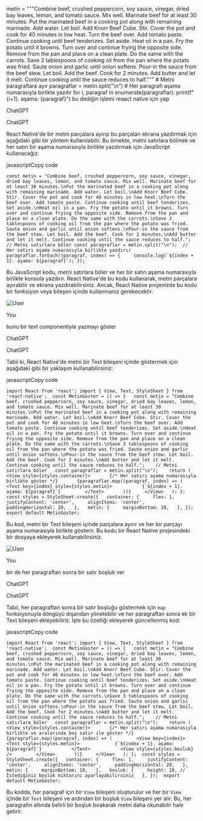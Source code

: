 metin = """Combine beef, crushed peppercorn, soy sauce, vinegar, dried bay leaves, lemon, and tomato sauce. Mix well. Marinate beef for at least 30 minutes. Put the marinated beef in a cooking pot along with remaining marinade. Add water. Let boil. Add Knorr Beef Cube. Stir. Cover the pot and cook for 40 minutes in low heat. Turn the beef over. Add tomato paste. Continue cooking until beef tenderizes. Set aside. Heat oil in a pan. Fry the potato until it browns. Turn over and continue frying the opposite side. Remove from the pan and place on a clean plate. Do the same with the carrots. Save 3 tablespoons of cooking oil from the pan where the potato was fried. Saute onion and garlic until onion softens. Pour-in the sauce from the beef stew. Let boil. Add the beef. Cook for 2 minutes. Add butter and let it melt. Continue cooking until the sauce reduces to half.""" # Metni paragraflara ayır paragraflar = metin.split("\n") # Her paragrafı aşama numarasıyla birlikte yazdır for i, paragraf in enumerate(paragraflar): print(f"{i+1}. aşama: {paragraf}") bu dediğin işlemi reaact native için yap

ChatGPT

ChatGPT

React Native'de bir metni parçalara ayırıp bu parçaları ekrana yazdırmak için aşağıdaki gibi bir yöntem kullanılabilir. Bu örnekte, metni satırlara bölmek ve her satırı bir aşama numarasıyla birlikte yazdırmak için JavaScript kullanacağız:

javascriptCopy code

``const metin = "Combine beef, crushed peppercorn, soy sauce, vinegar, dried bay leaves, lemon, and tomato sauce. Mix well. Marinate beef for at least 30 minutes.\nPut the marinated beef in a cooking pot along with remaining marinade. Add water. Let boil.\nAdd Knorr Beef Cube. Stir. Cover the pot and cook for 40 minutes in low heat.\nTurn the beef over. Add tomato paste. Continue cooking until beef tenderizes. Set aside.\nHeat oil in a pan. Fry the potato until it browns. Turn over and continue frying the opposite side. Remove from the pan and place on a clean plate. Do the same with the carrots.\nSave 3 tablespoons of cooking oil from the pan where the potato was fried. Saute onion and garlic until onion softens.\nPour-in the sauce from the beef stew. Let boil. Add the beef. Cook for 2 minutes.\nAdd butter and let it melt. Continue cooking until the sauce reduces to half.";  // Metni satırlara böler const paragraflar = metin.split("\n");  // Her satırı aşama numarasıyla birlikte yazdırır paragraflar.forEach((paragraf, index) => {     console.log(`${index + 1}. aşama: ${paragraf}`); });``

Bu JavaScript kodu, metni satırlara böler ve her bir satırı aşama numarasıyla birlikte konsola yazdırır. React Native'de bu kodu kullanarak, metni parçalara ayırabilir ve ekrana yazdırabilirsiniz. Ancak, React Native projenizde bu kodu bir fonksiyon veya bileşen içinde kullanmanız gerekecektir.

![User](https://lh3.googleusercontent.com/a/ALm5wu29MwhHPJXEUTbnJ21383skwp4-01dl2wANAXMr=s96-c)

You

bunu bir text componentiyle yazmayı göster

ChatGPT

ChatGPT

Tabii ki, React Native'de metni bir Text bileşeni içinde göstermek için aşağıdaki gibi bir yaklaşım kullanabilirsiniz:

javascriptCopy code

``import React from 'react'; import { View, Text, StyleSheet } from 'react-native';  const MetinGoster = () => {   const metin = "Combine beef, crushed peppercorn, soy sauce, vinegar, dried bay leaves, lemon, and tomato sauce. Mix well. Marinate beef for at least 30 minutes.\nPut the marinated beef in a cooking pot along with remaining marinade. Add water. Let boil.\nAdd Knorr Beef Cube. Stir. Cover the pot and cook for 40 minutes in low heat.\nTurn the beef over. Add tomato paste. Continue cooking until beef tenderizes. Set aside.\nHeat oil in a pan. Fry the potato until it browns. Turn over and continue frying the opposite side. Remove from the pan and place on a clean plate. Do the same with the carrots.\nSave 3 tablespoons of cooking oil from the pan where the potato was fried. Saute onion and garlic until onion softens.\nPour-in the sauce from the beef stew. Let boil. Add the beef. Cook for 2 minutes.\nAdd butter and let it melt. Continue cooking until the sauce reduces to half.";    // Metni satırlara böler   const paragraflar = metin.split("\n");    return (     <View style={styles.container}>       {/* Her satırı aşama numarasıyla birlikte göster */}       {paragraflar.map((paragraf, index) => (         <Text key={index} style={styles.metin}>           {`${index + 1}. aşama: ${paragraf}`}         </Text>       ))}     </View>   ); };  const styles = StyleSheet.create({   container: {     flex: 1,     justifyContent: 'center',     alignItems: 'center',     paddingHorizontal: 20,   },   metin: {     marginBottom: 10,   }, });  export default MetinGoster;``

Bu kod, metni bir Text bileşeni içinde parçalara ayırır ve her bir parçayı aşama numarasıyla birlikte gösterir. Bu kodu bir React Native projesindeki bir dosyaya ekleyerek kullanabilirsiniz.

![User](https://lh3.googleusercontent.com/a/ALm5wu29MwhHPJXEUTbnJ21383skwp4-01dl2wANAXMr=s96-c)

You

bir de her paragraftan sonra bir satır boşluk ver

ChatGPT

ChatGPT

Tabii, her paragraftan sonra bir satır boşluğu göstermek için `map` fonksiyonuyla döngüyü dışarıdan yönetebilir ve her paragraftan sonra ek bir Text bileşeni ekleyebiliriz. İşte bu özelliği ekleyerek güncellenmiş kod:

javascriptCopy code

``import React from 'react'; import { View, Text, StyleSheet } from 'react-native';  const MetinGoster = () => {   const metin = "Combine beef, crushed peppercorn, soy sauce, vinegar, dried bay leaves, lemon, and tomato sauce. Mix well. Marinate beef for at least 30 minutes.\nPut the marinated beef in a cooking pot along with remaining marinade. Add water. Let boil.\nAdd Knorr Beef Cube. Stir. Cover the pot and cook for 40 minutes in low heat.\nTurn the beef over. Add tomato paste. Continue cooking until beef tenderizes. Set aside.\nHeat oil in a pan. Fry the potato until it browns. Turn over and continue frying the opposite side. Remove from the pan and place on a clean plate. Do the same with the carrots.\nSave 3 tablespoons of cooking oil from the pan where the potato was fried. Saute onion and garlic until onion softens.\nPour-in the sauce from the beef stew. Let boil. Add the beef. Cook for 2 minutes.\nAdd butter and let it melt. Continue cooking until the sauce reduces to half.";    // Metni satırlara böler   const paragraflar = metin.split("\n");    return (     <View style={styles.container}>       {/* Her satırı aşama numarasıyla birlikte ve aralarında boş satır ile göster */}       {paragraflar.map((paragraf, index) => (         <View key={index}>           <Text style={styles.metin}>             {`${index + 1}. aşama: ${paragraf}`}           </Text>           <View style={styles.bosluk} />         </View>       ))}     </View>   ); };  const styles = StyleSheet.create({   container: {     flex: 1,     justifyContent: 'center',     alignItems: 'center',     paddingHorizontal: 20,   },   metin: {     marginBottom: 10,   },   bosluk: {     height: 10, // İstediğiniz boşluk miktarını ayarlayabilirsiniz   }, });  export default MetinGoster;``

Bu kodda, her paragraf için bir `View` bileşeni oluşturulur ve her bir `View` içinde bir `Text` bileşeni ve ardından bir boşluk `View` bileşeni yer alır. Bu, her paragrafın altında belirli bir boşluk bırakarak metni daha okunabilir hale getirir.